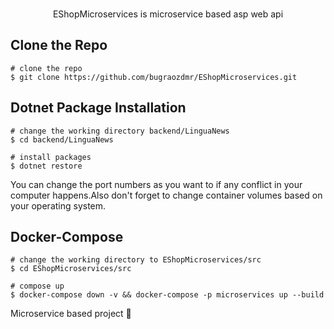 <p align=center>
  <br>
  <span>EShopMicroservices is microservice based asp web api</span>
  <br>
</p>

## Clone the Repo
```console
# clone the repo
$ git clone https://github.com/bugraozdmr/EShopMicroservices.git
```

## Dotnet Package Installation
```console
# change the working directory backend/LinguaNews
$ cd backend/LinguaNews

# install packages
$ dotnet restore
```

You can change the port numbers as you want to if any conflict in your computer happens.Also don't forget to change container volumes based on your operating system.
## Docker-Compose
```console
# change the working directory to EShopMicroservices/src
$ cd EShopMicroservices/src

# compose up
$ docker-compose down -v && docker-compose -p microservices up --build
```

Microservice based project 🎉